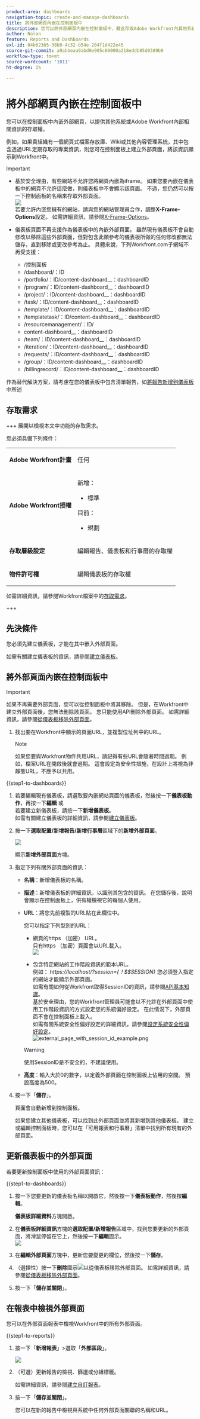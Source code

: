```yaml
---
product-area: dashboards
navigation-topic: create-and-manage-dashboards
title: 將外部網頁內嵌在控制面板中
description: 您可以將外部網頁內嵌在控制面板中，藉此存取Adobe Workfront內其他系統的相關資訊或其他Workfront頁面。
author: Nolan
feature: Reports and Dashboards
exl-id: 04b623b5-38b0-4c32-b54e-204f1d422e45
source-git-commit: a9abbeaa9abd0e905c60000a218eddb85d0389b9
workflow-type: tm+mt
source-wordcount: '1011'
ht-degree: 1%

---
```


# 將外部網頁內嵌在控制面板中

<!--Audited: 01/2025-->

您可以在控制面板中內嵌外部網頁，以提供其他系統或Adobe Workfront內部相關資訊的存取權。

例如，如果貴組織有一個網頁式檔案存放庫、Wiki或其他內容管理系統，其中包含透過URL定期存取的專案資訊，則您可在控制面板上建立外部頁面，將該資訊顯示到Workfront中。

>[!IMPORTANT]
>
>* 基於安全理由，有些網站不允許您將網頁內嵌為iframe。 如果您要內嵌在儀表板中的網頁不允許這麼做，則儀表板中不會顯示該頁面。 不過，您仍然可以按一下控制面板的名稱來存取外部頁面。\
>![](assets/qs-empty-external-page-report-350x165.png)\
>若要允許內嵌您擁有的網站，請與您的網站管理員合作，調整&#x200B;**X-Frame-Options**&#x200B;設定。 如需詳細資訊，請參閱[X-Frame-Options](https://developer.mozilla.org/en-US/docs/Web/HTTP/Headers/X-Frame-Options)。
>
>
>* 儀表板頁面不再支援作為儀表板中的內嵌外部頁面。 雖然現有儀表板不會自動修改以移除這些外部頁面，但對包含此類參考的儀表板所做的任何修改都無法儲存，直到移除或更改參考為止。
> 具體來說，下列Workfront.com子網域不再受支援：
>
>     * /&#x200B;控制面板
>     * /dashboard/：ID&#x200B;
>     * /portfolio/：ID/content-dashboard__：dashboardID&#x200B;
>     * /program/：ID/content-dashboard__：dashboardID&#x200B;
>     * /project/：ID/content-dashboard__：dashboardID&#x200B;
>     * /task/：ID/content-dashboard__：dashboardID&#x200B;
>     * /template/：ID/content-dashboard__：dashboardID&#x200B;
>     * /templatetask/：ID/content-dashboard__：dashboardID&#x200B;
>     * /resourcemanagement/：ID/
>     * content-dashboard__：dashboardID&#x200B;
>     * /team/：ID/content-dashboard__：dashboardID&#x200B;
>     * /iteration/：ID/content-dashboard__：dashboardID&#x200B;
>     * /requests/：ID/content-dashboard__：dashboardID&#x200B;
>     * /group/：ID/content-dashboard__：dashboardID&#x200B;
>     * /billingrecord/：ID/content-dashboard__：dashboardID
>
>作為替代解決方案，請考慮在您的儀表板中包含清單報告，如[將報告新增到儀表板](/help/quicksilver/reports-and-dashboards/dashboards/creating-and-managing-dashboards/add-report-dashboard.md)中所述

## 存取需求

+++ 展開以檢視本文中功能的存取需求。

您必須具備下列條件：

<table style="table-layout:auto"> 
 <col> 
 <col> 
 <tbody> 
  <tr> 
   <td role="rowheader"><strong>Adobe Workfront計畫</strong></td> 
   <td> <p>任何</p> </td> 
  </tr> 
  <tr> 
   <td role="rowheader"><strong>Adobe Workfront授權</strong></td> 
   <td> 
      <p>新增：</p>
         <ul>
         <li><p>標準</p></li>
         </ul>
      <p>目前：</p>
         <ul>
         <li><p>規劃</p></li>
         </ul>
   </td>
  </tr> 
  <tr> 
   <td role="rowheader"><strong>存取層級設定</strong></td> 
   <td> <p>編輯報告、儀表板和行事曆的存取權</p> </td> 
  </tr> 
  <tr> 
   <td role="rowheader"><strong>物件許可權</strong></td> 
   <td> <p>編輯儀表板的存取權</p> </td> 
  </tr> 
 </tbody> 
</table>

如需詳細資訊，請參閱Workfront檔案中的[存取需求](/help/quicksilver/administration-and-setup/add-users/access-levels-and-object-permissions/access-level-requirements-in-documentation.md)。

+++

## 先決條件

您必須先建立儀表板，才能在其中嵌入外部頁面。

如需有關建立儀表板的資訊，請參閱[建立儀表板](../../../reports-and-dashboards/dashboards/creating-and-managing-dashboards/create-dashboard.md)。

## 將外部頁面內嵌在控制面板中

>[!IMPORTANT]
>
>如果不再需要外部頁面，您可以從控制面板中將其移除。 但是，在Workfront中建立外部頁面後，您無法刪除該頁面。 您只能使用API刪除外部頁面。 如需詳細資訊，請參閱[從儀表板移除外部頁面](../../../reports-and-dashboards/dashboards/creating-and-managing-dashboards/remove-external-page-from-dashboard.md)。

1. 找出要在Workfront中顯示的頁面URL，並複製位址列中的URL。

   >[!NOTE]
   >
   >如果您要與Workfront物件共用URL，請記得有些URL會隨著時間過期。 例如，檔案URL在開啟後就會過期。 這會設定為安全性措施，在設計上將視為非靜態URL，不應予以共用。

{{step1-to-dashboards}}

1. 若要編輯現有儀表板，請選取要內嵌網站頁面的儀表板，然後按一下&#x200B;**儀表板動作**，再按一下&#x200B;**編輯**
或\
   若要建立新儀表板，請按一下&#x200B;**新增儀表板**。\
   如需有關建立儀表板的詳細資訊，請參閱[建立儀表板](../../../reports-and-dashboards/dashboards/creating-and-managing-dashboards/create-dashboard.md)。

1. 按一下&#x200B;**選取配置/新增報告/新增行事曆**&#x200B;區域下的&#x200B;**新增外部頁面**。

   ![](assets/qs-add-external-page-350x239.png)

   顯示&#x200B;**新增外部頁面**&#x200B;方塊。

1. 指定下列有關外部頁面的資訊：

   * **名稱**：新增儀表板的名稱。
   * **描述**：新增儀表板的詳細資訊，以識別其包含的資訊。 在您儲存後，說明會顯示在控制面板上，供有權檢視它的每個人使用。
   * **URL**：將您先前複製的URL貼在此欄位中。

     您可以指定下列型別的URL：

      * 網頁的https （加密） URL。\
        只有https （加密）頁面會以URL載入。\
        ![](assets/add-external-page-dialog-qs-350x247.png)

      * 包含特定網站的工作階段資訊的範本URL。\
        例如： *https://localhost/?session={！$$SESSION}*
您必須登入指定的網站才能顯示外部頁面。\
        如需有關如何從Workfront取得SessionID的資訊，請參閱[API基本知識](../../../wf-api/general/api-basics.md)。\
        基於安全理由，您的Workfront管理員可能會以不允許在外部頁面中使用工作階段資訊的方式設定您的系統偏好設定。 在此情況下，外部頁面不會在控制面板上載入。\
        如需有關系統安全性偏好設定的詳細資訊，請參閱[設定系統安全性偏好設定](../../../administration-and-setup/manage-workfront/security/configure-security-preferences.md)。\
        ![external_page_with_session_id_example.png](assets/external-page-with-session-id-example-350x134.png)

     >[!WARNING]
     >
     >使用SessionID是不安全的，不建議使用。
     >

   * **高度**：輸入大於0的數字，以定義外部頁面在控制面板上佔用的空間。 預設高度為500。

1. 按一下「**儲存**」。

   頁面會自動新增到控制面板。

   如果您建立其他儀表板，可以找到此外部頁面並將其新增到其他儀表板。 建立或編輯控制面板時，您可以在「可用報表和行事曆」清單中找到所有現有的外部頁面。

   <!--
    *** This is linked to: Creating Dashboards, and Editing Dashboards.
   -->

## 更新儀表板中的外部頁面

若要更新控制面板中使用的外部頁面資訊：

{{step1-to-dashboards}}

1. 按一下您要更新的儀表板名稱以開啟它，然後按一下&#x200B;**儀表板動作**，然後按&#x200B;**編輯**。

   **儀表板詳細資料**&#x200B;方塊開啟。

1. 在&#x200B;**儀表板詳細資訊**&#x200B;方塊的&#x200B;**選取配置/新增報告**&#x200B;區域中，找到您要更新的外部頁面，將滑鼠停留在它上，然後按一下&#x200B;**編輯**&#x200B;圖示。\
   ![](assets/nwe-inline-edit-external-page-350x226.png)

1. 在&#x200B;**編輯外部頁面**&#x200B;方塊中，更新您要變更的欄位，然後按一下&#x200B;**儲存**。
1. （選擇性）按一下&#x200B;**刪除**&#x200B;圖示![](assets/delete.png)以從儀表板移除外部頁面。 如需詳細資訊，請參閱[從儀表板移除外部頁面](../../../reports-and-dashboards/dashboards/creating-and-managing-dashboards/remove-external-page-from-dashboard.md)。
1. 按一下「**儲存並關閉**」。

## 在報表中檢視外部頁面

您可以在外部頁面報表中檢視Workfront中的所有外部頁面。

{{step1-to-reports}}

1. 按一下「**新增報表**」>選取「**外部區段**」。

   ![](assets/external-page-new-report-in-dropdown-nwe.png)

1. （可選）更新報告的檢視、篩選或分組標籤。

   如需詳細資訊，請參閱[建立自訂報表](../../../reports-and-dashboards/reports/creating-and-managing-reports/create-custom-report.md)。

1. 按一下「**儲存並關閉**」。

   您可以在新的報告中檢視與系統中任何外部頁面關聯的名稱和URL。

